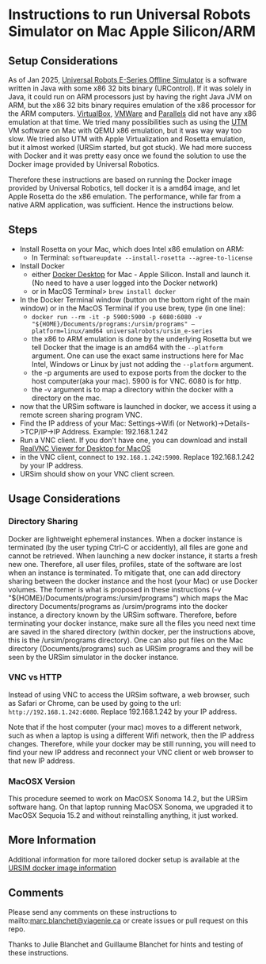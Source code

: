 # Instructions to run Universal Robots Simulator on Mac Apple Silicon/ARM 

## Setup Considerations
As of Jan 2025, [Universal Robots E-Series Offline Simulator](https://www.universal-robots.com/download/software-ur20ur30/simulator-linux/offline-simulator-e-series-and-ur20ur30-ur-sim-for-linux-5200/) is a software written in Java with some x86 32 bits binary (URControl). If it was solely in Java, it could run on ARM processors just by having the right Java JVM on ARM, but the x86 32 bits binary requires emulation of the x86 processor for the ARM computers. [VirtualBox](https://www.virtualbox.org), [VMWare](https://www.vmware.com) and [Parallels](https://www.parallels.com) did not have any x86 emulation at that time. We tried many possibilities such as using the [UTM](https://getutm.app) VM software on Mac with QEMU x86 emulation, but it was way way too slow. We tried also UTM with Apple Virtualization and Rosetta emulation, but it almost worked (URSim started, but got stuck).  We had more success with Docker and it was pretty easy once we found the solution to use the Docker image provided by Universal Robotics.

Therefore these instructions are based on running the Docker image provided by Universal Robotics, tell docker it is a amd64 image, and let Apple Rosetta do the x86 emulation. The performance, while far from a native ARM application, was sufficient. Hence the instructions below.

## Steps
- Install Rosetta on your Mac, which does Intel x86 emulation on ARM:
	- In Terminal: `softwareupdate --install-rosetta --agree-to-license`
- Install Docker 
	- either [Docker Desktop](https://www.docker.com/products/docker-desktop/) for Mac - Apple Silicon. Install and launch it. (No need to have a user logged into the Docker network)
	- or in MacOS Terminal> `brew install docker`
- In the Docker Terminal window (button on the bottom right of the main window) or in the MacOS Terminal if you use brew, type (in one line):
	- `docker run --rm -it -p 5900:5900 -p 6080:6080 -v "${HOME}/Documents/programs:/ursim/programs" —platform=linux/amd64 universalrobots/ursim_e-series`
	- the x86 to ARM emulation is done by the underlying Rosetta but we tell Docker 
	that the image is an amd64 with the `--platform` argument. One can use the exact same instructions here for Mac Intel, Windows or Linux by just not adding the `--platform` argument.
	- the -p arguments are used to expose ports from the docker to the host computer(aka your mac). 5900 is for VNC. 6080 is for http. 
	- the -v argument is to map a directory within the docker with a directory on the mac.
- now that the URSim software is launched in docker, we access it using a remote screen sharing program VNC.
- Find the IP address of your Mac: Settings->Wifi (or Network)->Details->TCP/IP->IP Address. Example: 192.168.1.242
- Run a VNC client. If you don't have one, you can download and install [RealVNC Viewer for Desktop for MacOS](https://www.realvnc.com/en/connect/download/viewer/)
- in the VNC client, connect to `192.168.1.242:5900`. Replace 192.168.1.242 by your IP address.
- URSim should show on your VNC client screen.

## Usage Considerations

### Directory Sharing
Docker are lightweight ephemeral instances. When a docker instance is terminated (by the user typing Ctrl-C or accidently), all files are gone and cannot be retrieved. When launching a new docker instance, it starts a fresh new one. Therefore, all user files, profiles, state of the software are lost when an instance is terminated. To mitigate that, one can add directory sharing between the docker instance and the host (your Mac) or use Docker volumes. The former is what is proposed in these instructions (-v "${HOME}/Documents/programs:/ursim/programs") which maps the Mac directory Documents/programs as /ursim/programs into the docker instance, a directory known by the URSim software. Therefore, before terminating your docker instance, make sure all the files you need next time are saved in the shared directory (within docker, per the instructions above, this is the /ursim/programs directory). One can also put files on the Mac directory (Documents/programs) such as URSim programs and they will be seen by the URSim simulator in the docker instance.

### VNC vs HTTP
Instead of using VNC to access the URSim software, a web browser, such as Safari or Chrome, can be used by going to the url: `http://192.168.1.242:6080`. Replace 192.168.1.242 by your IP address.

Note that if the host computer (your mac) moves to a different network, such as when a laptop is using a different Wifi network, then the IP address changes. Therefore, while your docker may be still running, you will need to find your new IP address and reconnect your VNC client or web browser to that new IP address.

### MacOSX Version
This procedure seemed to work on MacOSX Sonoma 14.2, but the URSim software hang. On that laptop running MacOSX Sonoma, we upgraded it to MacOSX Sequoia 15.2 and without reinstalling anything, it just worked.

## More Information
Additional information for more tailored docker setup is available at the [URSIM docker image information](https://hub.docker.com/r/universalrobots/ursim_e-series)

## Comments
Please send any comments on these instructions to mailto:marc.blanchet@viagenie.ca or create issues or pull request on this repo.

Thanks to Julie Blanchet and Guillaume Blanchet for hints and testing of these instructions.